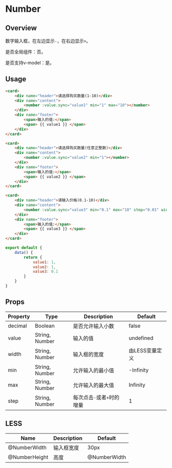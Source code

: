 # Number

## Overview

数字输入框，在左边显示`-`，在右边显示`+`。

是否全局组件：否。

是否支持v-model：是。

## Usage

```html
<card>
    <div name="header">请选择购买数量(1-10)</div>
    <div name="content">
        <number :value.sync="value1" min="1" max="10"></number>
    </div>
    <div name="footer">
        <span>输入的值:</span>
        <span> {{ value1 }} </span>
    </div>
</card>

<card>
    <div name="header">请选择购买数量(任意正整数)</div>
    <div name="content">
        <number :value.sync="value2" min="1"></number>
    </div>
    <div name="footer">
        <span>输入的值:</span>
        <span> {{ value2 }} </span>
    </div>
</card>

<card>
    <div name="header">请输入价格(0.1-10)</div>
    <div name="content">
        <number :value.sync="value3" min="0.1" max="10" step="0.01" width="auto" decimal></number>
    </div>
    <div name="footer">
        <span>输入的值:</span>
        <span> {{ value3 }} </span>
    </div>
</card>
```

```javascript
export default {
    data() {
        return {
            value1: 1,
            value2: 1,
            value3: 0.1
        }
    }
}
```

## Props

| Property | Type | Description | Default |
| ----- | ----- | ----- | ----- |
| decimal | Boolean | 是否允许输入小数 | false |
| value | String, Number | 输入的值 | undefined |
| width | String, Number | 输入框的宽度 | 由LESS变量定义 |
| min | String, Number | 允许输入的最小值 | -Infinity |
| max | String, Number | 允许输入的最大值 | Infinity |
| step | String, Number | 每次点击`-`或者`+`时的增量 | 1 |

## LESS

| Name | Description | Default |
| ----- | ----- | ----- |
| @NumberWidth | 输入框宽度 | 30px |
| @NumberHeight | 高度 | @NumberWidth |
